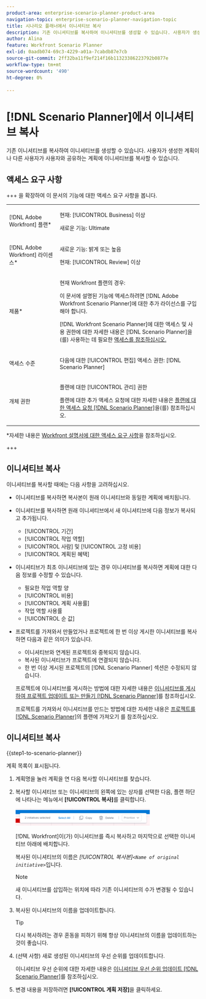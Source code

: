 ```yaml
---
product-area: enterprise-scenario-planner-product-area
navigation-topic: enterprise-scenario-planner-navigation-topic
title: 시나리오 플래너에서 이니셔티브 복사
description: 기존 이니셔티브를 복사하여 이니셔티브를 생성할 수 있습니다. 사용자가 생성한 계획이나 다른 사용자가 사용자와 공유하는 계획에 이니셔티브를 복사할 수 있습니다.
author: Alina
feature: Workfront Scenario Planner
exl-id: 0aadb074-69c3-4229-a01a-7cabdb87e7cb
source-git-commit: 2ff32ba11f9ef214f16b11323386223792b0877e
workflow-type: tm+mt
source-wordcount: '490'
ht-degree: 0%

---
```


# [!DNL Scenario Planner]에서 이니셔티브 복사

<!--Audited: 07/2024-->

기존 이니셔티브를 복사하여 이니셔티브를 생성할 수 있습니다. 사용자가 생성한 계획이나 다른 사용자가 사용자와 공유하는 계획에 이니셔티브를 복사할 수 있습니다.

## 액세스 요구 사항

+++ 을 확장하여 이 문서의 기능에 대한 액세스 요구 사항을 봅니다.

<table style="table-layout:auto"> 
 <col> 
 <col> 
 <tbody> 
  <tr> 
   <td> <p>[!DNL Adobe Workfront] 플랜*</p> </td> 
   <td> <p>현재: [!UICONTROL Business] 이상</p>
   <p>새로운 기능: Ultimate </p>
   </td> 
  </tr> 
  <tr> 
   <td> <p>[!DNL Adobe Workfront] 라이센스*</p> </td> 
   <td> <p>새로운 기능: 밝게 또는 높음</p> 
   <p>현재: [!UICONTROL Review] 이상</p> </td> 
  </tr> 
  <tr> 
   <td>제품* </td> 
   <td> 
   <p>현재 Workfront 플랜의 경우: </p>
   <p>이 문서에 설명된 기능에 액세스하려면 [!DNL Adobe Workfront Scenario Planner]에 대한 추가 라이선스를 구입해야 합니다.</p> <p>[!DNL Workfront Scenario Planner]에 대한 액세스 및 사용 권한에 대한 자세한 내용은 [!DNL Scenario Planner]</a>을(를) 사용하는 데 필요한 <a href="../scenario-planner/access-needed-to-use-sp.md" class="MCXref xref">액세스를 참조하십시오. </p> </td> 
  </tr> 
  <tr data-mc-conditions=""> 
   <td>액세스 수준 </td> 
   <td> <p>다음에 대한 [!UICONTROL 편집] 액세스 권한: [!DNL Scenario Planner]</p> </td> 
  </tr> 
  <tr data-mc-conditions=""> 
   <td> <p>개체 권한 </p> </td> 
   <td> <p>플랜에 대한 [!UICONTROL 관리] 권한</p> <p>플랜에 대한 추가 액세스 요청에 대한 자세한 내용은 <a href="../scenario-planner/request-access-to-plan.md" class="MCXref xref">플랜에 대한 액세스 요청 [!DNL Scenario Planner]</a>을(를) 참조하십시오.</p> </td> 
  </tr> 
 </tbody> 
</table>

*자세한 내용은 [Workfront 설명서에 대한 액세스 요구 사항](/help/quicksilver/administration-and-setup/add-users/access-levels-and-object-permissions/access-level-requirements-in-documentation.md)을 참조하십시오.

+++

## 이니셔티브 복사

이니셔티브를 복사할 때에는 다음 사항을 고려하십시오.

* 이니셔티브를 복사하면 복사본이 원래 이니셔티브와 동일한 계획에 배치됩니다.
* 이니셔티브를 복사하면 원래 이니셔티브에서 새 이니셔티브에 다음 정보가 복사되고 추가됩니다.

   * [!UICONTROL 기간]
   * [!UICONTROL 작업 역할]
   * [!UICONTROL 사람] 및 [!UICONTROL 고정 비용]
   * [!UICONTROL 계획된 혜택]

* 이니셔티브가 최초 이니셔티브에 있는 경우 이니셔티브를 복사하면 계획에 대한 다음 정보를 수정할 수 있습니다.

   * 필요한 작업 역할 양
   * [!UICONTROL 비용]
   * [!UICONTROL 계획 사용률]
   * 작업 역할 사용률
   * [!UICONTROL 순 값]

* 프로젝트를 가져와서 만들었거나 프로젝트에 한 번 이상 게시한 이니셔티브를 복사하면 다음과 같은 의미가 있습니다.

   * 이니셔티브와 연계된 프로젝트와 중복되지 않습니다.
   * 복사된 이니셔티브가 프로젝트에 연결되지 않습니다.
   * 한 번 이상 게시된 프로젝트의 [!DNL Scenario Planner] 섹션은 수정되지 않습니다.

  프로젝트에 이니셔티브를 게시하는 방법에 대한 자세한 내용은 [이니셔티브를 게시하여 프로젝트 업데이트 또는 만들기 [!DNL Scenario Planner]](../scenario-planner/publish-scenarios-update-projects.md)를 참조하십시오.

  프로젝트를 가져와서 이니셔티브를 만드는 방법에 대한 자세한 내용은 [프로젝트를  [!DNL Scenario Planner]](../scenario-planner/import-projects-to-plans.md)의 플랜에 가져오기 를 참조하십시오.

## 이니셔티브 복사

{{step1-to-scenario-planner}}

계획 목록이 표시됩니다.

1. 계획명을 눌러 계획을 연 다음 복사할 이니셔티브를 찾습니다.
1. 복사할 이니셔티브 또는 이니셔티브의 왼쪽에 있는 상자를 선택한 다음, 플랜 하단에 나타나는 메뉴에서 **[!UICONTROL 복사]**&#x200B;를 클릭합니다.

   ![](assets/bottom-manage-initiative-menu-350x45.png)

   [!DNL Workfront]이(가) 이니셔티브를 즉시 복사하고 마지막으로 선택한 이니셔티브 아래에 배치합니다.

   복사된 이니셔티브의 이름은 *[!UICONTROL 복사본]`<Name of original initiative>`*&#x200B;입니다.

   >[!NOTE]
   >
   >새 이니셔티브를 삽입하는 위치에 따라 기존 이니셔티브의 수가 변경될 수 있습니다.

1. 복사된 이니셔티브의 이름을 업데이트합니다.

   >[!TIP]
   >
   >다시 복사하려는 경우 혼동을 피하기 위해 항상 이니셔티브의 이름을 업데이트하는 것이 좋습니다.

1. (선택 사항) 새로 생성된 이니셔티브의 우선 순위를 업데이트합니다.

   이니셔티브 우선 순위에 대한 자세한 내용은 [이니셔티브 우선 순위 업데이트 [!DNL Scenario Planner]](../scenario-planner/prioritize-initiatives.md)를 참조하십시오.

1. 변경 내용을 저장하려면 **[!UICONTROL 계획 저장]**&#x200B;을 클릭하세요.
